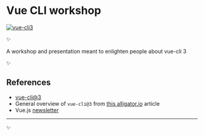 # Vue CLI workshop

[![vue-cli3](https://img.shields.io/badge/vue--cli-3.x-brightgreen.svg)](https://github.com/vuejs/vue-cli)

✨

A workshop and presentation meant to enlighten people about vue-cli 3

✨

## References

- [vue-cli@3](https://github.com/vuejs/vue-cli/blob/dev)
- General overview of `vue-cli@3` from [this alligator.io](https://alligator.io/vuejs/using-new-vue-cli-3/) article
- Vue.js [newsletter](https://vuejsdevelopers.com/2018/03/26/vue-cli-3/)

----

✨
